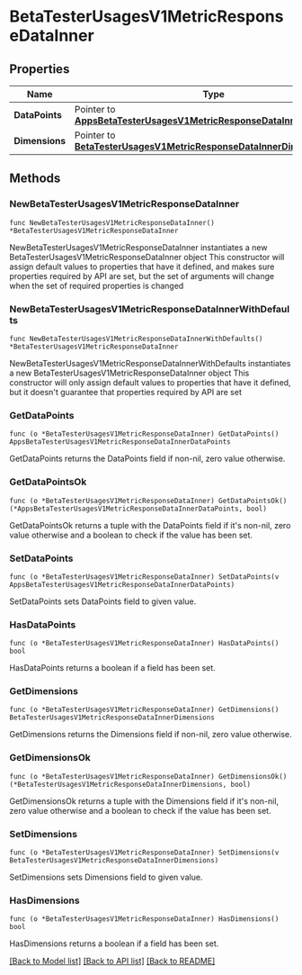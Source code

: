 # BetaTesterUsagesV1MetricResponseDataInner

## Properties

Name | Type | Description | Notes
------------ | ------------- | ------------- | -------------
**DataPoints** | Pointer to [**AppsBetaTesterUsagesV1MetricResponseDataInnerDataPoints**](AppsBetaTesterUsagesV1MetricResponseDataInnerDataPoints.md) |  | [optional] 
**Dimensions** | Pointer to [**BetaTesterUsagesV1MetricResponseDataInnerDimensions**](BetaTesterUsagesV1MetricResponseDataInnerDimensions.md) |  | [optional] 

## Methods

### NewBetaTesterUsagesV1MetricResponseDataInner

`func NewBetaTesterUsagesV1MetricResponseDataInner() *BetaTesterUsagesV1MetricResponseDataInner`

NewBetaTesterUsagesV1MetricResponseDataInner instantiates a new BetaTesterUsagesV1MetricResponseDataInner object
This constructor will assign default values to properties that have it defined,
and makes sure properties required by API are set, but the set of arguments
will change when the set of required properties is changed

### NewBetaTesterUsagesV1MetricResponseDataInnerWithDefaults

`func NewBetaTesterUsagesV1MetricResponseDataInnerWithDefaults() *BetaTesterUsagesV1MetricResponseDataInner`

NewBetaTesterUsagesV1MetricResponseDataInnerWithDefaults instantiates a new BetaTesterUsagesV1MetricResponseDataInner object
This constructor will only assign default values to properties that have it defined,
but it doesn't guarantee that properties required by API are set

### GetDataPoints

`func (o *BetaTesterUsagesV1MetricResponseDataInner) GetDataPoints() AppsBetaTesterUsagesV1MetricResponseDataInnerDataPoints`

GetDataPoints returns the DataPoints field if non-nil, zero value otherwise.

### GetDataPointsOk

`func (o *BetaTesterUsagesV1MetricResponseDataInner) GetDataPointsOk() (*AppsBetaTesterUsagesV1MetricResponseDataInnerDataPoints, bool)`

GetDataPointsOk returns a tuple with the DataPoints field if it's non-nil, zero value otherwise
and a boolean to check if the value has been set.

### SetDataPoints

`func (o *BetaTesterUsagesV1MetricResponseDataInner) SetDataPoints(v AppsBetaTesterUsagesV1MetricResponseDataInnerDataPoints)`

SetDataPoints sets DataPoints field to given value.

### HasDataPoints

`func (o *BetaTesterUsagesV1MetricResponseDataInner) HasDataPoints() bool`

HasDataPoints returns a boolean if a field has been set.

### GetDimensions

`func (o *BetaTesterUsagesV1MetricResponseDataInner) GetDimensions() BetaTesterUsagesV1MetricResponseDataInnerDimensions`

GetDimensions returns the Dimensions field if non-nil, zero value otherwise.

### GetDimensionsOk

`func (o *BetaTesterUsagesV1MetricResponseDataInner) GetDimensionsOk() (*BetaTesterUsagesV1MetricResponseDataInnerDimensions, bool)`

GetDimensionsOk returns a tuple with the Dimensions field if it's non-nil, zero value otherwise
and a boolean to check if the value has been set.

### SetDimensions

`func (o *BetaTesterUsagesV1MetricResponseDataInner) SetDimensions(v BetaTesterUsagesV1MetricResponseDataInnerDimensions)`

SetDimensions sets Dimensions field to given value.

### HasDimensions

`func (o *BetaTesterUsagesV1MetricResponseDataInner) HasDimensions() bool`

HasDimensions returns a boolean if a field has been set.


[[Back to Model list]](../README.md#documentation-for-models) [[Back to API list]](../README.md#documentation-for-api-endpoints) [[Back to README]](../README.md)


